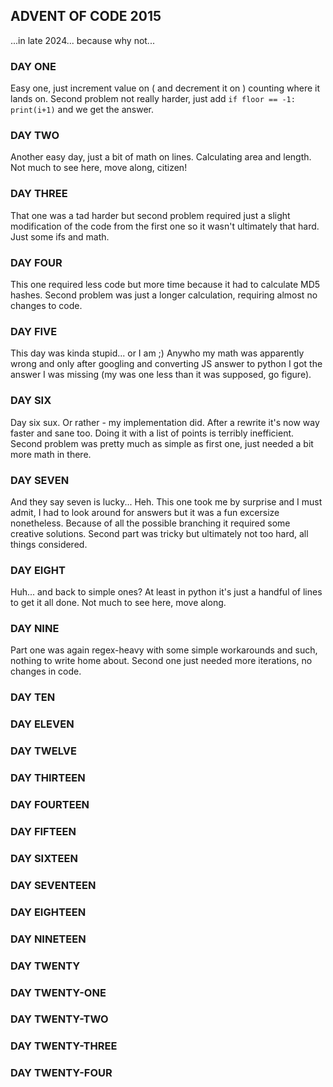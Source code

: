 ## ADVENT OF CODE 2015 ##
...in late 2024... because why not...

### DAY ONE ###

Easy one, just increment value on \( and decrement it on \) counting where it lands on. Second problem not really harder, just add `if floor == -1: print(i+1)` and we get the answer.

### DAY TWO ###

Another easy day, just a bit of math on lines. Calculating area and length. Not much to see here, move along, citizen!

### DAY THREE ###

That one was a tad harder but second problem required just a slight modification of the code from the first one so it wasn't ultimately that hard. Just some ifs and math.

### DAY FOUR ###

This one required less code but more time because it had to calculate MD5 hashes. Second problem was just a longer calculation, requiring almost no changes to code.

### DAY FIVE ###

This day was kinda stupid... or I am ;) Anywho my math was apparently wrong and only after googling and converting JS answer to python I got the answer I was missing \(my was one less than it was supposed, go figure\).

### DAY SIX ###

Day six sux. Or rather - my implementation did. After a rewrite it's now way faster and sane too. Doing it with a list of points is terribly inefficient. Second problem was pretty much as simple as first one, just needed a bit more math in there.

### DAY SEVEN ###

And they say seven is lucky... Heh. This one took me by surprise and I must admit, I had to look around for answers but it was a fun excersize nonetheless. Because of all the possible branching it required some creative solutions. Second part was tricky but ultimately not too hard, all things considered.

### DAY EIGHT ###

Huh... and back to simple ones? At least in python it's just a handful of lines to get it all done. Not much to see here, move along.

### DAY NINE ###

Part one was again regex-heavy with some simple workarounds and such, nothing to write home about. Second one just needed more iterations, no changes in code.

### DAY TEN ###

### DAY ELEVEN ###

### DAY TWELVE ###

### DAY THIRTEEN ###

### DAY FOURTEEN ###    

### DAY FIFTEEN ###

### DAY SIXTEEN ###

### DAY SEVENTEEN ###

### DAY EIGHTEEN ###

### DAY NINETEEN ###

### DAY TWENTY ###

### DAY TWENTY-ONE ###

### DAY TWENTY-TWO ###

### DAY TWENTY-THREE ###

### DAY TWENTY-FOUR ###

